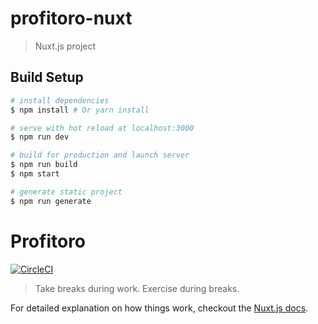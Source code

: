 # profitoro-nuxt

> Nuxt.js project

## Build Setup

``` bash
# install dependencies
$ npm install # Or yarn install

# serve with hot reload at localhost:3000
$ npm run dev

# build for production and launch server
$ npm run build
$ npm start

# generate static project
$ npm run generate
```

# Profitoro

[![CircleCI](https://circleci.com/gh/chudaol/profitoro.svg?style=svg)](https://circleci.com/gh/chudaol/profitoro)

> Take breaks during work. Exercise during breaks.

For detailed explanation on how things work, checkout the [Nuxt.js docs](https://github.com/nuxt/nuxt.js).
